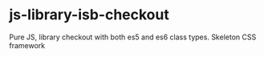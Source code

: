 # js-library-isb-checkout
Pure JS, library checkout with both es5 and es6 class types. Skeleton CSS framework
